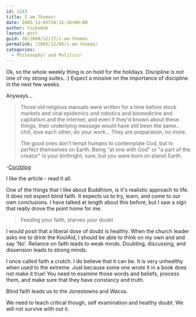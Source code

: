 ```yaml
---
id: 1143
title: I am Thomas!
date: 2005-12-05T10:32:10+00:00
author: tsykoduk
layout: post
guid: 30/2008/12/27/i-am-thomas
permalink: /2005/12/05/i-am-thomas/
categories:
  - Philosophy! and Politics!
---
```

<p>Ok, so the whole weekly thing is on hold for the holidays. Discipline is not one of my strong suites. :) Expect a missive on the importance of discipline in the next few weeks.</p>


<p>Anyways...</p>


<blockquote>Those old religious manuals were written for a time before stock markets and viral epidemics and robotics and biomedicine and capitalism and the internet, and even if they'd known about these things, their underlying message would have still been the same.. chill, love each other, do your work... They are preparation, no more.

<p>The good ones don't tempt humans to contemplate God, but to perfect themselves on Earth. Being "at one with God" or "a part of the creator" is your birthright, sure, but you were born on planet Earth.</blockquote></p>


<p>-<a href="http://corz.org/blog/index.php#%0A%09%09one%20word%2C%20maybe%20two..%0A">Corzblog</a></p>


<p>I like the article - read it all.</p>


<p>One of the things that I like about Buddhism, is it's realistic approach to life. It does not expect blind faith. It expects us to try, learn, and come to our own conclusions. I have talked at length about this before, but I saw a sign that really drove the point home for me.</p>


<blockquote>Feeding your faith,
starves your doubt
</blockquote>

<p>I would posit that a liberal dose of doubt is healthy. When the church leader asks me to drink the KoolAid, I should be able to think on my own and and say 'No'. Reliance on faith leads to weak minds. Doubting, discussing, and dissension leads to strong minds.</p>


<p>I once called faith a crutch. I do believe that it can be. It is very unhealthy when used to the extreme. Just because some one wrote it in a book does not make it true! You need to examine those words and beliefs, process them, and make sure that they have constancy and truth.</p>


<p>Blind faith leads us to the Jonestowns and Wacos.</p>


<p>We need to teach critical though, self examination and healthy doubt. We will not survive with out it.</p>